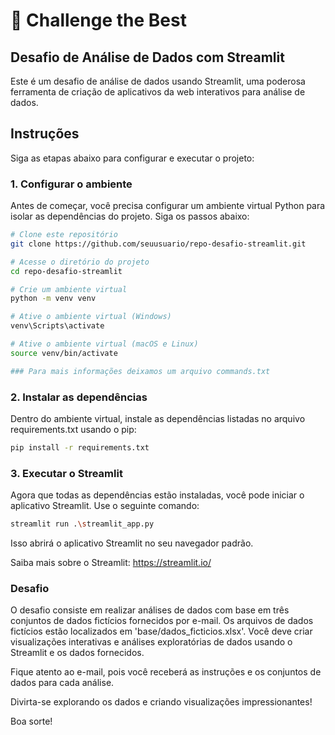 # 🎉 Challenge the Best
## Desafio de Análise de Dados com Streamlit

Este é um desafio de análise de dados usando Streamlit, uma poderosa ferramenta de criação de aplicativos da web interativos para análise de dados.

## Instruções

Siga as etapas abaixo para configurar e executar o projeto:

### 1. Configurar o ambiente

Antes de começar, você precisa configurar um ambiente virtual Python para isolar as dependências do projeto. Siga os passos abaixo:

```bash
# Clone este repositório
git clone https://github.com/seuusuario/repo-desafio-streamlit.git

# Acesse o diretório do projeto
cd repo-desafio-streamlit

# Crie um ambiente virtual
python -m venv venv

# Ative o ambiente virtual (Windows)
venv\Scripts\activate

# Ative o ambiente virtual (macOS e Linux)
source venv/bin/activate

### Para mais informações deixamos um arquivo commands.txt

```

### 2. Instalar as dependências

Dentro do ambiente virtual, instale as dependências listadas no arquivo requirements.txt usando o pip:

```bash
pip install -r requirements.txt

```

### 3. Executar o Streamlit
Agora que todas as dependências estão instaladas, você pode iniciar o aplicativo Streamlit. Use o seguinte comando:

```bash
streamlit run .\streamlit_app.py

```

Isso abrirá o aplicativo Streamlit no seu navegador padrão.

Saiba mais sobre o Streamlit: https://streamlit.io/


### Desafio
O desafio consiste em realizar análises de dados com base em três conjuntos de dados fictícios fornecidos por e-mail. Os arquivos de dados fictícios estão localizados em 'base/dados_ficticios.xlsx'. Você deve criar visualizações interativas e análises exploratórias de dados usando o Streamlit e os dados fornecidos.

Fique atento ao e-mail, pois você receberá as instruções e os conjuntos de dados para cada análise.

Divirta-se explorando os dados e criando visualizações impressionantes!

Boa sorte!